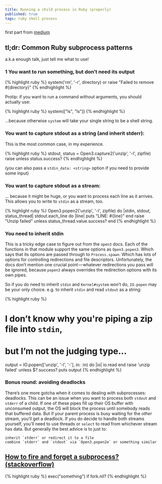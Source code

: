 ```yaml
---
title: Running a child process in Ruby (properly)
published: true
tags: ruby shell process
---
```

first part from [medium](https://medium.com/zendesk-engineering/running-a-child-process-in-ruby-properly-febd0a2b6ec8)


## tl;dr: Common Ruby subprocess patterns

a.k.a enough talk, just tell me what to use!

### 1 You want to run something, but don’t need its output

{% highlight ruby %}
system('rm', '-r', directory) or raise "Failed to remove #{directory}"
{% endhighlight %}

Protip: if you want to run a command without arguments, you should actually use:

{% highlight ruby %}
system(["ls", "ls"])
{% endhighlight %}

…because otherwise `system` will take your single string to be a shell string.

### You want to capture stdout as a string (and inherit stderr):

This is the most common case, in my experience.

{% highlight ruby %}
stdout, status = Open3.capture2('unzip', '-l', zipfile)
raise <error> unless status.success?
{% endhighlight %}

(you can also pass a `stdin_data: <string>` option if you need to provide some input)

### You want to capture stdout as a stream:

… because it might be huge, or you want to process each line as it arrives. This allows you to write to `stdin` as a stream, too.

{% highlight ruby %}
Open3.popen2('unzip', '-l', zipfile) do |stdin, stdout, status_thread|
 stdout.each_line do |line|
   puts "LINE: #{line}"
 end
 raise "Unzip failed"  unless status_thread.value.success?
end
{% endhighlight %}

### You need to inherit stdin

This is a tricky edge case to figure out from the `open3` docs. Each of the functions in that module support the same options as `Open3.popen3`. Which says that its options are passed through to `Process.spawn`. Which has lots of options for controlling redirections and file descriptors. Unfortunately, the docs don’t mention one crucial point — whatever redirections you pass will be ignored, because `popen3` always overrides the redirection options with its own pipes.

So if you do need to inherit `stdin` and `Kernel#system` won’t do, `IO.popen` may be your only choice. e.g. to inherit `stdin` and read `stdout` as a string:

{% highlight ruby %}
# I don’t know why you're piping a zip file into `stdin`,
# but I’m not the judging type...
output = IO.popen(['unzip', '-l', '-'], in: :in) do |io|
 io.read
end
raise 'unzip failed' unless $?.success?
puts output
{% endhighlight %}

### Bonus round: avoiding deadlocks

There’s one more gotcha when it comes to dealing with subprocesses: deadlocks. This can be an issue when you want to process both `stdout` and `stderr` of a child. If one of these pipes fill up their OS buffer with unconsumed output, the OS will block the process until somebody reads that buffered data. But if your parent process is busy waiting for the _other_ stream, you’ll get a deadlock. If you do decide to handle both streams yourself, you’ll need to use threads or `select` to read from whichever stream has data. But generally the best advice is to just to:

    inherit `stderr` or redirect it to a file
    combine `stderr` and `stdout` via `Open3.popen2e` or something similar

## [How to fire and forget a subprocess? (stackoverflow)](https://stackoverflow.com/a/806289/51386)

{% highlight ruby %}
exec("something") if fork.nil?
{% endhighlight %}
